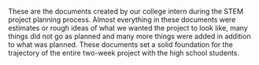 These are the documents created by our college intern during the STEM project planning process. Almost everything in these documents were estimates or rough ideas of what we wanted the project to look like, many things did not go as planned and many more things were added in addition to what was planned. These documents set a solid foundation for the trajectory of the entire two-week project with the high school students.
